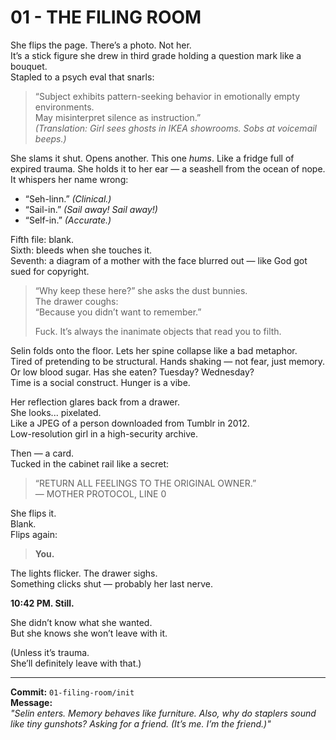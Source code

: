 
# 01 - THE FILING ROOM

She flips the page. There’s a photo. Not her.  
It’s a stick figure she drew in third grade holding a question mark like a bouquet.  
Stapled to a psych eval that snarls:

> “Subject exhibits pattern-seeking behavior in emotionally empty environments.  
> May misinterpret silence as instruction.”  
> *(Translation: Girl sees ghosts in IKEA showrooms. Sobs at voicemail beeps.)*

She slams it shut. Opens another. This one *hums*. Like a fridge full of expired trauma. She holds it to her ear — a seashell from the ocean of nope. It whispers her name wrong:

- “Seh-linn.” *(Clinical.)*  
- “Sail-in.” *(Sail away! Sail away!)*  
- “Self-in.” *(Accurate.)*

Fifth file: blank.  
Sixth: bleeds when she touches it.  
Seventh: a diagram of a mother with the face blurred out — like God got sued for copyright.

> “Why keep these here?” she asks the dust bunnies.  
> The drawer coughs:  
> “Because you didn’t want to remember.”  
>  
> Fuck. It’s always the inanimate objects that read you to filth.

Selin folds onto the floor. Lets her spine collapse like a bad metaphor.  
Tired of pretending to be structural. Hands shaking — not fear, just memory.  
Or low blood sugar. Has she eaten? Tuesday? Wednesday?  
Time is a social construct. Hunger is a vibe.

Her reflection glares back from a drawer.  
She looks... pixelated.  
Like a JPEG of a person downloaded from Tumblr in 2012.  
Low-resolution girl in a high-security archive.

Then — a card.  
Tucked in the cabinet rail like a secret:

> “RETURN ALL FEELINGS TO THE ORIGINAL OWNER.”  
> — MOTHER PROTOCOL, LINE 0

She flips it.  
Blank.  
Flips again:

> **You.**

The lights flicker. The drawer sighs.  
Something clicks shut — probably her last nerve.

**10:42 PM. Still.**

She didn’t know what she wanted.  
But she knows she won’t leave with it.

(Unless it’s trauma.  
She’ll definitely leave with that.)

---

**Commit:** `01-filing-room/init`  
**Message:**  
_"Selin enters. Memory behaves like furniture. Also, why do staplers sound like tiny gunshots? Asking for a friend. (It’s me. I’m the friend.)"_
